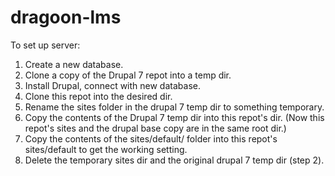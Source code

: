 # dragoon-lms

To set up server:

1. Create a new database.
2. Clone a copy of the Drupal 7 repot into a temp dir.
3. Install Drupal, connect with new database.
4. Clone this repot into the desired dir.
5. Rename the sites folder in the drupal 7 temp dir to something temporary.
6. Copy the contents of the Drupal 7 temp dir into this repot's dir.  (Now this repot's sites and the drupal base copy are in the same root dir.)
7. Copy the contents of the sites/default/ folder into this repot's sites/default to get the working setting.
8. Delete the temporary sites dir and the original drupal 7 temp dir (step 2).


